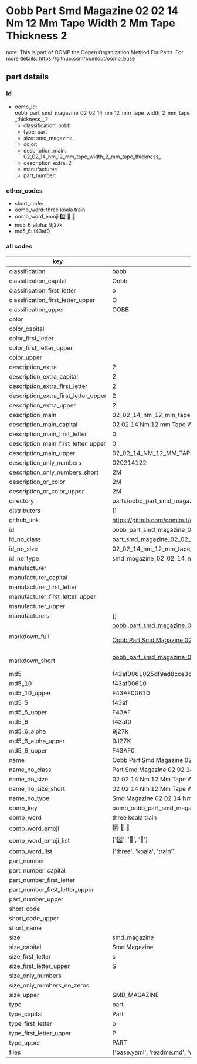 # Oobb Part Smd Magazine 02 02 14 Nm 12 Mm Tape Width 2 Mm Tape Thickness  2  

note: This is part of OOMP the Oopen Organization Method For Parts. For more details: https://github.com/oomlout/oomp_base

##  part details





### id
* oomp_id: oobb_part_smd_magazine_02_02_14_nm_12_mm_tape_width_2_mm_tape_thickness__2
  * classification: oobb
  * type: part
  * size: smd_magazine
  * color: 
  * description_main: 02_02_14_nm_12_mm_tape_width_2_mm_tape_thickness_
  * description_extra: 2
  * manufacturer: 
  * part_number: 

### other_codes
* short_code: 
* oomp_word: three koala train
* oomp_word_emoji :three: :koala: :train:
* md5_6_alpha: 9j27k
* md5_6: f43af0

### all codes 
| key | value |  
| --- | --- |  
| classification | oobb |  
| classification_capital | Oobb |  
| classification_first_letter | o |  
| classification_first_letter_upper | O |  
| classification_upper | OOBB |  
| color |  |  
| color_capital |  |  
| color_first_letter |  |  
| color_first_letter_upper |  |  
| color_upper |  |  
| description_extra | 2 |  
| description_extra_capital | 2 |  
| description_extra_first_letter | 2 |  
| description_extra_first_letter_upper | 2 |  
| description_extra_upper | 2 |  
| description_main | 02_02_14_nm_12_mm_tape_width_2_mm_tape_thickness_ |  
| description_main_capital | 02 02.14 Nm 12 mm Tape Width 2 mm Tape Thickness  |  
| description_main_first_letter | 0 |  
| description_main_first_letter_upper | 0 |  
| description_main_upper | 02_02_14_NM_12_MM_TAPE_WIDTH_2_MM_TAPE_THICKNESS_ |  
| description_only_numbers | 020214122 |  
| description_only_numbers_short | 2M |  
| description_or_color | 2M |  
| description_or_color_upper | 2M |  
| directory | parts/oobb_part_smd_magazine_02_02_14_nm_12_mm_tape_width_2_mm_tape_thickness__2 |  
| distributors | [] |  
| github_link | https://github.com/oomlout/oomlout_oomp_part_src/tree/main/parts/oobb_part_smd_magazine_02_02_14_nm_12_mm_tape_width_2_mm_tape_thickness__2/working |  
| id | oobb_part_smd_magazine_02_02_14_nm_12_mm_tape_width_2_mm_tape_thickness__2 |  
| id_no_class | part_smd_magazine_02_02_14_nm_12_mm_tape_width_2_mm_tape_thickness__2 |  
| id_no_size | 02_02_14_nm_12_mm_tape_width_2_mm_tape_thickness__2 |  
| id_no_type | smd_magazine_02_02_14_nm_12_mm_tape_width_2_mm_tape_thickness__2 |  
| manufacturer |  |  
| manufacturer_capital |  |  
| manufacturer_first_letter |  |  
| manufacturer_first_letter_upper |  |  
| manufacturer_upper |  |  
| manufacturers | [] |  
| markdown_full | [oobb_part_smd_magazine_02_02_14_nm_12_mm_tape_width_2_mm_tape_thickness__2](https://github.com/oomlout/oomlout_oomp_part_src/tree/main/parts/oobb_part_smd_magazine_02_02_14_nm_12_mm_tape_width_2_mm_tape_thickness__2/working)<br>[](https://github.com/oomlout/oomlout_oomp_part_src/tree/main/parts/oobb_part_smd_magazine_02_02_14_nm_12_mm_tape_width_2_mm_tape_thickness__2/working)<br>[Oobb Part Smd Magazine 02 02 14 Nm 12 Mm Tape Width 2 Mm Tape Thickness  2](https://github.com/oomlout/oomlout_oomp_part_src/tree/main/parts/oobb_part_smd_magazine_02_02_14_nm_12_mm_tape_width_2_mm_tape_thickness__2/working)<br><br> |  
| markdown_short | [oobb_part_smd_magazine_02_02_14_nm_12_mm_tape_width_2_mm_tape_thickness__2](https://github.com/oomlout/oomlout_oomp_part_src/tree/main/parts/oobb_part_smd_magazine_02_02_14_nm_12_mm_tape_width_2_mm_tape_thickness__2/working)<br><br> |  
| md5 | f43af0061025df9ad8cce3c1edea2b2c |  
| md5_10 | f43af00610 |  
| md5_10_upper | F43AF00610 |  
| md5_5 | f43af |  
| md5_5_upper | F43AF |  
| md5_6 | f43af0 |  
| md5_6_alpha | 9j27k |  
| md5_6_alpha_upper | 9J27K |  
| md5_6_upper | F43AF0 |  
| name | Oobb Part Smd Magazine 02 02 14 Nm 12 Mm Tape Width 2 Mm Tape Thickness  2 |  
| name_no_class | Part Smd Magazine 02 02 14 Nm 12 Mm Tape Width 2 Mm Tape Thickness  2 |  
| name_no_size | 02 02 14 Nm 12 Mm Tape Width 2 Mm Tape Thickness  2 |  
| name_no_size_short | 02 02 14 Nm 12 Mm Tape Width 2 Mm Tape Thickness  2 |  
| name_no_type | Smd Magazine 02 02 14 Nm 12 Mm Tape Width 2 Mm Tape Thickness  2 |  
| oomp_key | oomp_oobb_part_smd_magazine_02_02_14_nm_12_mm_tape_width_2_mm_tape_thickness__2 |  
| oomp_word | three koala train |  
| oomp_word_emoji | :three: :koala: :train: |  
| oomp_word_emoji_list | [':three:', ':koala:', ':train:'] |  
| oomp_word_list | ['three', 'koala', 'train'] |  
| part_number |  |  
| part_number_capital |  |  
| part_number_first_letter |  |  
| part_number_first_letter_upper |  |  
| part_number_upper |  |  
| short_code |  |  
| short_code_upper |  |  
| short_name |  |  
| size | smd_magazine |  
| size_capital | Smd Magazine |  
| size_first_letter | s |  
| size_first_letter_upper | S |  
| size_only_numbers |  |  
| size_only_numbers_no_zeros |  |  
| size_upper | SMD_MAGAZINE |  
| type | part |  
| type_capital | Part |  
| type_first_letter | p |  
| type_first_letter_upper | P |  
| type_upper | PART |  
| files | ['base.yaml', 'readme.md', 'working.json', 'working.yaml'] |  
